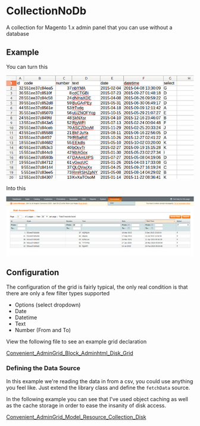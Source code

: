 CollectionNoDb
==============

A collection for Magento 1.x admin panel that you can use without a database

## Example
You can turn this

![csv data](https://github.com/convenient/CollectionNoDb/raw/master/sample/csv.png "CSV Data")

Into this

![admin panel grid filtering the csv data](https://github.com/convenient/CollectionNoDb/raw/master/sample/csv-grid.png "Admin panel grid filtering the csv data")

## Configuration

The configuration of the grid is fairly typical, the only real condition is that there are only a few filter types supported

* Options (select dropdown)
* Date
* Datetime
* Text
* Number (From and To)

View the following file to see an example grid declaration

[Convenient_AdminGrid_Block_Adminhtml_Disk_Grid](https://github.com/convenient/CollectionNoDb/blob/master/sample/app/code/local/Convenient/AdminGrid/Block/Adminhtml/Disk/Grid.php)

### Defining the Data Source

In this example we're reading the data in from a csv, you could use anything you feel like. Just extend the library class and define the `fetchData` source. 

In the following example you can see that I've used object caching as well as the cache storage in order to ease the insanity of disk access.

[Convenient_AdminGrid_Model_Resource_Collection_Disk](https://github.com/convenient/CollectionNoDb/blob/master/sample/app/code/local/Convenient/AdminGrid/Model/Resource/Collection/Disk.php)
